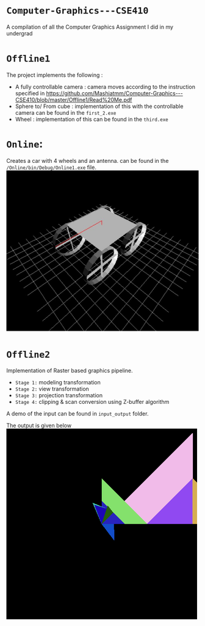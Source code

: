 # **`Computer-Graphics---CSE410`**
A compilation of all the Computer Graphics Assignment I did in my undergrad

# `Offline1`
The project implements the following :
- A fully controllable camera : camera moves according to the instruction specified in https://github.com/Mashiatmm/Computer-Graphics---CSE410/blob/master/Offline1/Read%20Me.pdf
- Sphere to/ From cube : implementation of this with the controllable camera can be found in the `first_2.exe`
- Wheel : implementation of this can be found in the `third.exe`

# `Online`:
Creates a car with 4 wheels and an antenna. can be found in the `/Online/bin/Debug/Online1.exe` file.
![alt text](https://github.com/Mashiatmm/Computer-Graphics---CSE410/blob/master/Online/Capture.JPG)

# `Offline2`
Implementation of Raster based graphics pipeline.
- `Stage 1:` modeling transformation
- `Stage 2:` view transformation
- `Stage 3:` projection transformation
- `Stage 4:` clipping & scan conversion using Z-buffer algorithm

A demo of the input can be found in `input_output` folder.

The output is given below <br/>
![alt text](https://github.com/Mashiatmm/Computer-Graphics---CSE410/blob/master/Offline2/input_output/out.bmp)




